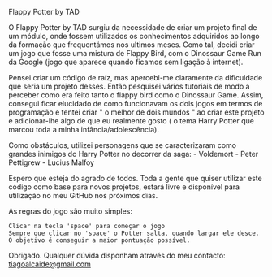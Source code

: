 Flappy Potter by TAD

O Flappy Potter by TAD surgiu da necessidade de criar um projeto final de um módulo, onde fossem utilizados os conhecimentos adquiridos ao longo da formação que frequentámos nos ultimos meses. Como tal, decidi criar um jogo que fosse uma mistura de Flappy Bird, com o Dinossaur Game Run da Google (jogo que aparece quando ficamos sem ligação à internet).

Pensei criar um código de raíz, mas apercebi-me claramente da dificuldade que seria um projeto desses. Então pesquisei vários tutoriais de modo a perceber como era feito tanto o flappy bird como o Dinossaur Game. Assim, consegui ficar elucidado de como funcionavam os dois jogos em termos de programação e tentei criar " o melhor de dois mundos " ao criar este projeto e adicionar-lhe algo de que eu realmente gosto ( o tema Harry Potter que marcou toda a minha infância/adolescência).

Como obstáculos, utilizei personagens que se caracterizaram como grandes inimigos do Harry Potter no decorrer da saga:
    - Voldemort
    - Peter Pettigrew
    - Lucius Malfoy


Espero que esteja do agrado de todos. Toda a gente que quiser utilizar este código como base para novos projetos, estará livre e disponível para utilização no meu GitHub nos próximos dias.

As regras do jogo são muito simples:

    Clicar na tecla 'space' para começar o jogo
    Sempre que clicar no 'space' o Potter salta, quando largar ele desce. 
    O objetivo é conseguir a maior pontuação possível. 



 Obrigado.
 Qualquer dúvida disponham através do meu contacto: tiagoalcaide@gmail.com   

